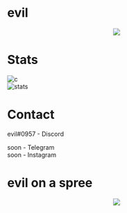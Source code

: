 # evil

<p align="center">
  <a href="https://github.com/evills">
    <img src="https://discord.c99.nl/widget/theme-4/859565244602515457.png"/>
     </a>
</p>

# Stats
![c](https://github-readme-stats.vercel.app/api/top-langs/?username=evills&layout=compact&theme=dark) 
</br>
![stats](https://github-readme-stats.vercel.app/api?username=evills&show_icons=true&theme=dark)

# Contact
evil#0957 - Discord </br>

soon - Telegram </br>
soon - Instagram </br>

# evil on a spree
<p align="center">
  <a href="https://github.com/evills">
    <a href="https://solo.to/evilonaspree">
    <img src="https://cdn.discordapp.com/attachments/841445020837478400/903428387517890561/3d59f58e1c1b923f6b9d3f3c155d6bf9.gif"/>
     </a>
</p>
